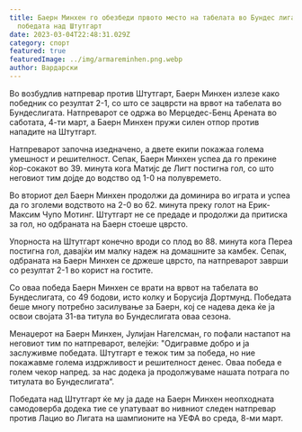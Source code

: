 ```yaml
---
title: Баерн Минхен го обезбеди првото место на табелата во Бундес лигата со
  победата над Штутгарт
date: 2023-03-04T22:48:31.029Z
category: спорт
featured: true
featuredImage: ../img/armareminhen.png.webp
author: Вардарски
---
```


Во возбудлив натпревар против Штутгарт, Баерн Минхен излезе како победник со резултат 2-1, со што се зацврсти на врвот на табелата во Бундеслигата. Натпреварот се одржа во Мерцедес-Бенц Арената во саботата, 4-ти март, а Баерн Минхен пружи силен отпор против нападите на Штутгарт.

Натпреварот започна изедначено, а двете екипи покажаа голема умешност и решителност. Сепак, Баерн Минхен успеа да го прекине ќор-сокакот во 39. минута кога Матијс де Лигт постигна гол, со што неговиот тим дојде до водство од 1-0 на полувремето.

Во вториот дел Баерн Минхен продолжи да доминира во играта и успеа да го зголеми водството на 2-0 во 62. минута преку голот на Ерик-Максим Чупо Мотинг. Штутгарт не се предаде и продолжи да притиска за гол, но одбраната на Баерн стоеше цврсто.

Упорноста на Штутгарт конечно вроди со плод во 88. минута кога Переа постигна гол, давајќи им малку надеж на домашните за камбек. Сепак, одбраната на Баерн Минхен се држеше цврсто, па натпреварот заврши со резултат 2-1 во корист на гостите.

Со оваа победа Баерн Минхен се врати на врвот на табелата во Бундеслигата, со 49 бодови, исто колку и Борусија Дортмунд. Победата беше многу потребно засилување за Баерн, кој се надева дека ќе ја освои својата 31-ва титула во Бундеслигата оваа сезона.

Менаџерот на Баерн Минхен, Јулијан Нагелсман, го пофали настапот на неговиот тим по натпреварот, велејќи: "Одигравме добро и ја заслуживме победата. Штутгарт е тежок тим за победа, но ние покажавме голема издржливост и решителност денес. Оваа победа е голем чекор напред. за нас додека ја продолжуваме нашата потрага по титулата во Бундеслигата“.

Победата над Штутгарт ќе му ја даде на Баерн Минхен неопходната самодоверба додека тие се упатуваат во нивниот следен натпревар против Лацио во Лигата на шампионите на УЕФА во среда, 8-ми март.
